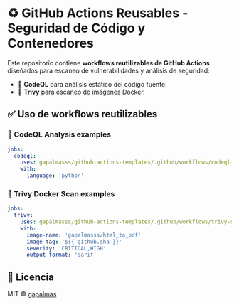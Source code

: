 # ♻️ GitHub Actions Reusables - Seguridad de Código y Contenedores

Este repositorio contiene **workflows reutilizables de GitHub Actions** diseñados para escaneo de vulnerabilidades y análisis de seguridad:

- 🔐 **CodeQL** para análisis estático del código fuente.
- 🐳 **Trivy** para escaneo de imágenes Docker.

## ✅ Uso de workflows reutilizables

### 🔐 CodeQL Analysis examples

```yaml
jobs:
  codeql:
    uses: gapalmasss/github-actions-templates/.github/workflows/codeql-analysis.yml@main
    with:
      language: 'python'
```

### 🐳 Trivy Docker Scan examples

```yaml
jobs:
  trivy:
    uses: gapalmasss/github-actions-templates/.github/workflows/trivy-scan.yml@main
    with:
      image-name: 'gapalmasss/html_to_pdf'
      image-tag: '${{ github.sha }}'
      severity: 'CRITICAL,HIGH'
      output-format: 'sarif'
```

## 🧩 Licencia

MIT © [gapalmas](https://github.com/gapalmas)